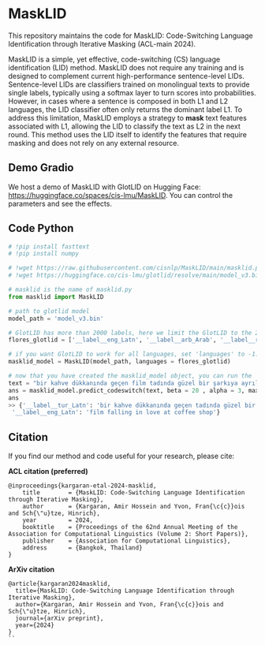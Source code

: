 # MaskLID

This repository maintains the code for MaskLID: Code-Switching Language Identification through Iterative Masking (ACL-main 2024).

MaskLID is a simple, yet effective, code-switching (CS) language identification (LID) method. MaskLID does not require any training and is designed to complement current high-performance sentence-level LIDs. Sentence-level LIDs are classifiers trained on monolingual texts to provide single labels, typically using a softmax layer to turn scores into probabilities. However, in cases where a sentence is composed in both L1 and L2 languages, the LID classifier often only returns the dominant label L1. To address this limitation, MaskLID employs a strategy to **mask** text features associated with L1, allowing the LID to classify the text as L2 in the next round. This method uses the LID itself to identify the features that require masking and does not rely on any external resource.


## Demo Gradio


We host a demo of MaskLID with GlotLID on Hugging Face: https://huggingface.co/spaces/cis-lmu/MaskLID. You can control the parameters and see the effects.


## Code Python 

```python
# !pip install fasttext
# !pip install numpy

# !wget https://raw.githubusercontent.com/cisnlp/MaskLID/main/masklid.py
# !wget https://huggingface.co/cis-lmu/glotlid/resolve/main/model_v3.bin

```

```python
# masklid is the name of masklid.py
from masklid import MaskLID

# path to glotlid model
model_path = 'model_v3.bin'

# GlotLID has more than 2000 labels, here we limit the GlotLID to the 200 languages available in flores
flores_glotlid = ['__label__eng_Latn', '__label__arb_Arab', '__label__rus_Cyrl', '__label__por_Latn', '__label__pol_Latn', '__label__ekk_Latn', '__label__ell_Grek', '__label__slk_Latn', '__label__slv_Latn', '__label__nld_Latn', '__label__lvs_Latn', '__label__hun_Latn', '__label__dan_Latn', '__label__swe_Latn', '__label__lit_Latn', '__label__fin_Latn', '__label__mlt_Latn', '__label__cmn_Hani', '__label__nob_Latn', '__label__kor_Hang', '__label__ind_Latn', '__label__uzn_Latn', '__label__fil_Latn', '__label__ukr_Cyrl', '__label__hin_Deva', '__label__hin_Latn', '__label__afr_Latn', '__label__mar_Deva', '__label__ceb_Latn', '__label__ilo_Latn', '__label__zul_Latn', '__label__heb_Hebr', '__label__xho_Latn', '__label__vie_Latn', '__label__jpn_Jpan', '__label__guj_Gujr', '__label__hrv_Latn', '__label__tur_Latn', '__label__nya_Latn', '__label__tsn_Latn', '__label__sna_Latn', '__label__tso_Latn', '__label__tha_Thai', '__label__spa_Latn', '__label__deu_Latn', '__label__eus_Latn', '__label__bul_Cyrl', '__label__amh_Ethi', '__label__fra_Latn', '__label__ewe_Latn', '__label__mkd_Cyrl', '__label__nso_Latn', '__label__tam_Taml', '__label__lin_Latn', '__label__twi_Latn', '__label__yor_Latn', '__label__als_Latn', '__label__ibo_Latn', '__label__ben_Beng', '__label__ita_Latn', '__label__tpi_Latn', '__label__azj_Latn', '__label__run_Latn', '__label__mya_Mymr', '__label__kin_Latn', '__label__ron_Latn', '__label__ces_Latn', '__label__kat_Geor', '__label__urd_Arab', '__label__zsm_Latn', '__label__pap_Latn', '__label__bem_Latn', '__label__mal_Mlym', '__label__kir_Cyrl', '__label__hye_Armn', '__label__smo_Latn', '__label__sin_Sinh', '__label__fij_Latn', '__label__kan_Knda', '__label__pan_Guru', '__label__hau_Latn', '__label__epo_Latn', '__label__gaz_Latn', '__label__tir_Ethi', '__label__bos_Latn', '__label__srp_Cyrl', '__label__hat_Latn', '__label__pag_Latn', '__label__lua_Latn', '__label__war_Latn', '__label__tel_Telu', '__label__tat_Cyrl', '__label__sag_Latn', '__label__lug_Latn', '__label__tum_Latn', '__label__swh_Latn', '__label__umb_Latn', '__label__som_Latn', '__label__gle_Latn', '__label__kng_Latn', '__label__mos_Latn', '__label__lus_Latn', '__label__khk_Cyrl', '__label__asm_Beng', '__label__tuk_Latn', '__label__quy_Latn', '__label__ayr_Latn', '__label__luo_Latn', '__label__tgk_Cyrl', '__label__cat_Latn', '__label__ssw_Latn', '__label__nno_Latn', '__label__cym_Latn', '__label__kik_Latn', '__label__kmb_Latn', '__label__ory_Orya', '__label__bel_Cyrl', '__label__bho_Deva', '__label__apc_Arab', '__label__bak_Cyrl', '__label__jav_Latn', '__label__yue_Hani', '__label__pbt_Arab', '__label__khm_Khmr', '__label__npi_Deva', '__label__npi_Latn', '__label__gug_Latn', '__label__uig_Arab', '__label__fur_Latn', '__label__kbp_Latn', '__label__hne_Deva', '__label__kam_Latn', '__label__gla_Latn', '__label__kab_Latn', '__label__arz_Arab', '__label__kaz_Cyrl', '__label__mri_Latn', '__label__lim_Latn', '__label__srd_Latn', '__label__sun_Latn', '__label__plt_Latn', '__label__mni_Beng', '__label__isl_Latn', '__label__vec_Latn', '__label__glg_Latn', '__label__scn_Latn', '__label__fao_Latn', '__label__san_Deva', '__label__ltz_Latn', '__label__cjk_Latn', '__label__ast_Latn', '__label__lmo_Latn', '__label__szl_Latn', '__label__oci_Latn', '__label__fon_Latn', '__label__min_Latn', '__label__wol_Latn', '__label__lij_Latn', '__label__ajp_Arab', '__label__snd_Arab', '__label__dik_Latn', '__label__ary_Arab', '__label__lao_Laoo', '__label__ars_Arab', '__label__bjn_Latn', '__label__shn_Mymr', '__label__crh_Latn', '__label__aeb_Arab', '__label__ace_Latn', '__label__ckb_Arab', '__label__dyu_Latn', '__label__ltg_Latn', '__label__kmr_Latn', '__label__ban_Latn', '__label__mai_Deva', '__label__fuv_Latn', '__label__kac_Latn', '__label__taq_Latn', '__label__bam_Latn', '__label__sat_Olck', '__label__tzm_Tfng', '__label__bug_Latn', '__label__dzo_Tibt', '__label__kas_Deva', '__label__fas_Arab', '__label__nus_Latn', '__label__knc_Latn', '__label__mag_Deva', '__label__taq_Tfng', '__label__kas_Arab', '__label__knc_Arab', '__label__bjn_Arab', '__label__ace_Arab', '__label__kea_Latn', '__label__awa_Deva', '__label__acm_Arab', '__label__bod_Tibt', '__label__sot_Latn', '__label__ydd_Hebr', '__label__azb_Arab']

# if you want GlotLID to work for all languages, set 'languages' to -1.
masklid_model = MaskLID(model_path, languages = flores_glotlid)
```

```python
# now that you have created the masklid_model object, you can run the `predict_codeswitch` method as many times as you want.
text = "bir kahve dükkanında geçen film tadında güzel bir şarkıya ayrılsın gece falling in love at a coffee shop"
ans = masklid_model.predict_codeswitch(text, beta = 20 , alpha = 3, max_lambda = 3, min_length = 10, min_prob = 0.90, max_retry=3, alpha_step_increase = 3, beta_step_increase = 5)
ans
>> {'__label__tur_Latn': 'bir kahve dükkanında geçen tadında güzel bir şarkıya ayrılsın gece',
 '__label__eng_Latn': 'film falling in love at coffee shop'}
```


## Citation

If you find our method and code useful for your research, please cite:

**ACL citation (preferred)**

```
@inproceedings{kargaran-etal-2024-masklid,
	title        = {MaskLID: Code-Switching Language Identification through Iterative Masking},
	author       = {Kargaran, Amir Hossein and Yvon, Fran{\c{c}}ois and Sch{\"u}tze, Hinrich},
	year         = 2024,
	booktitle    = {Proceedings of the 62nd Annual Meeting of the Association for Computational Linguistics (Volume 2: Short Papers)},
	publisher    = {Association for Computational Linguistics},
	address      = {Bangkok, Thailand}
}
```

**ArXiv citation**

```
@article{kargaran2024masklid,
  title={MaskLID: Code-Switching Language Identification through Iterative Masking},
  author={Kargaran, Amir Hossein and Yvon, Fran{\c{c}}ois and Sch{\"u}tze, Hinrich},
  journal={arXiv preprint},
  year={2024}
}
``
